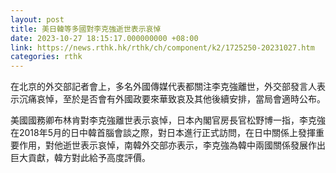 ```yaml
---
layout: post
title: 美日韓等多國對李克強逝世表示哀悼
date: 2023-10-27 18:15:17.000000000 +08:00
link: https://news.rthk.hk/rthk/ch/component/k2/1725250-20231027.htm
categories: rthk
---
```


在北京的外交部記者會上，多名外國傳媒代表都關注李克強離世，外交部發言人表示沉痛哀悼，至於是否會有外國政要來華致哀及其他後續安排，當局會適時公布。

美國國務卿布林肯對李克強離世表示哀悼，日本內閣官房長官松野博一指，李克強在2018年5月的日中韓首腦會談之際，對日本進行正式訪問，在日中關係上發揮重要作用，對他逝世表示哀悼，南韓外交部亦表示，李克強為韓中兩國關係發展作出巨大貢獻，韓方對此給予高度評價。
